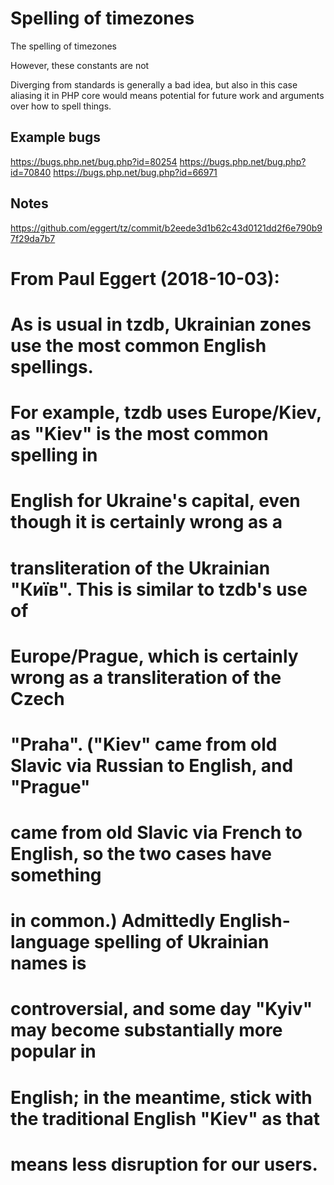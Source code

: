 # Spelling of timezones

The spelling of timezones


However, these constants are not



Diverging from standards is generally a bad idea, but also in this case aliasing it in PHP core would means potential for future work and arguments over how to spell things.



## Example bugs

https://bugs.php.net/bug.php?id=80254
https://bugs.php.net/bug.php?id=70840
https://bugs.php.net/bug.php?id=66971

## Notes


https://github.com/eggert/tz/commit/b2eede3d1b62c43d0121dd2f6e790b97f29da7b7

# From Paul Eggert (2018-10-03):
# As is usual in tzdb, Ukrainian zones use the most common English spellings.
# For example, tzdb uses Europe/Kiev, as "Kiev" is the most common spelling in
# English for Ukraine's capital, even though it is certainly wrong as a
# transliteration of the Ukrainian "Київ".  This is similar to tzdb's use of
# Europe/Prague, which is certainly wrong as a transliteration of the Czech
# "Praha".  ("Kiev" came from old Slavic via Russian to English, and "Prague"
# came from old Slavic via French to English, so the two cases have something
# in common.)  Admittedly English-language spelling of Ukrainian names is
# controversial, and some day "Kyiv" may become substantially more popular in
# English; in the meantime, stick with the traditional English "Kiev" as that
# means less disruption for our users.





